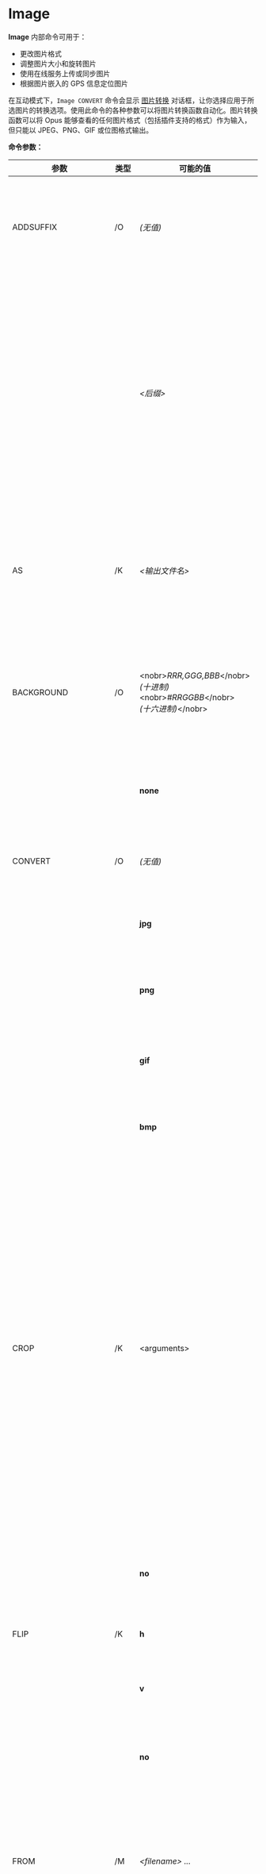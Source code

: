 # Image
**Image** 内部命令可用于：

- 更改图片格式
- 调整图片大小和旋转图片
- 使用在线服务上传或同步图片
- 根据图片嵌入的 GPS 信息定位图片

在互动模式下，`Image CONVERT` 命令会显示 [图片转换](/Manual/additional_functionality/image_conversion/README.zh.md) 对话框，让你选择应用于所选图片的转换选项。使用此命令的各种参数可以将图片转换函数自动化。图片转换函数可以将 Opus 能够查看的任何图片格式（包括插件支持的格式）作为输入，但只能以 JPEG、PNG、GIF 或位图格式输出。

**命令参数：**

<table>
<thead><tr><th>
参数</th><th>
类型</th><th>
可能的值</th><th>
说明
</th></tr></thead><tbody><tr><td>
ADDSUFFIX</td><td>
/O</td><td>

*(无值)*</td><td>

调整图片大小时，向输出文件名添加后缀。新图片大小由所用的后缀表示。如果图片未调整大小，则不添加后缀。

*示例：* `Image CONVERT=jpg WIDTH=1024 HEIGHT=768 ADDSUFFIX`
</td></tr><tr><td>
</td><td>
</td><td>

*\<后缀\>*</td><td>

向输出文件名添加指定的后缀。

*示例：* `Image CONVERT=jpg WIDTH=128 HEIGHT=128 ADDSUFFIX=thumb`

如果写入新的图片，则使用指定的后缀，但有一些默认情况下不会写入图片的情况，例如将图片转换到原处（而非单独的目标目录）并且源图片已匹配指定条件。如果你需要确保无论如何都创建图片的第二个副本，并将指定的后缀用于修改其名称，那么你应使用关键字 **always：** 为后缀添加前缀。

*示例：* `Image CONVERT=jpg WIDTH=128 HEIGHT=128 ADDSUFFIX=always:thumb`
</td></tr><tr><td>
AS</td><td>
/K</td><td>

*\<输出文件名\>*</td><td>

在转换图片时指定输出文件名。默认情况下，输出文件名与输入文件名相同，有可能包含其他后缀（通过 **ADDSUFFIX** 参数添加）以及不同的文件扩展名，前提是图片已转换为不同格式。

*示例：* `Image CONVERT=jpg AS=thumbnail.jpg WIDTH=128 HEIGHT=128`
</td></tr><tr><td>
BACKGROUND</td><td>
/O</td><td>

\<nobr\>*RRR,GGG,BBB*\</nobr\>  
*(十进制)*  
\<nobr\>*\#RRGGBB*\</nobr\>  
*(十六进制)*\</nobr\></td><td>

当将具有 alpha 通道（透明度）的图片转换为不支持 alpha 通道的格式时，此参数用于指定用于替换透明区域的背景颜色。颜色可以使用十进制或十六进制格式指定。

*示例：* `Image CONVERT=jpg BACKGROUND=#ff8000`
</td></tr><tr><td>
</td><td>
</td><td>

**none**</td><td>

将 **BACKGROUND=none** 与预设一同指定以覆盖已保存设置。

*示例：* `Image CONVERT PRESET=ScaleAndCrop BACKGROUND=none`
</td></tr><tr><td>
CONVERT</td><td>
/O</td><td>

*(无值)*</td><td>

在没有提供其他参数时，在互动模式下显示 [图片转换](/Manual/additional_functionality/image_conversion/README.zh.md) 对话框。

*示例：* `Image CONVERT`
</td></tr><tr><td>
</td><td>
</td><td>

**jpg**</td><td>

使图片转换函数自动化；转换后的图片将以 JPEG 格式保存。

*示例：* `Image CONVERT=jpg`
</td></tr><tr><td>
</td><td>
</td><td>

**png**</td><td>

转换后的图片将以 PNG 格式保存。

*示例：* `Image ROTATE=EXIF CONVERT=png`
</td></tr><tr><td>
</td><td>
</td><td>

**gif**</td><td>

转换后的图片将以 GIF 格式保存。

*示例：* `Image WIDTH=128 HEIGHT=128 CONVERT=gif`
</td></tr><tr><td>
</td><td>
</td><td>

**bmp**</td><td>

转换后的图片将以 BMP 格式保存。

*示例：* `Image CONVERT=bmp`
</td></tr><tr><td>
CROP</td><td>
/K</td><td>

\<arguments\></td><td>

裁剪所选图片。裁剪参数可以通过多种方式指定：

|                            |                                                                                           |
|----------------------------|-------------------------------------------------------------------------------------------|
| W,H                        | 裁剪为指定大小（宽、高）。裁剪矩形置中于源图片中。  |
| X,Y,W,H                    | 从指定位置 (x,y) 裁剪到指定大小（宽、高）。                      |
| \<nobr\>X,Y-X1,Y1\</nobr\> | 从指定位置 (x,y) 裁剪到指定位置 (x1,y1)。                         |
| W:H                        | 裁剪到指定比率（宽：高）。裁剪矩形置中于源图片中。 |
| X,Y,W:H                    | 从指定位置 (x,y) 裁剪到指定比率（宽：高）。                     |

*示例：* `Image CONVERT CROP=16:9`
</td></tr><tr><td>
</td><td>
</td><td>

**no**</td><td>

将 **CROP=no** 与预设一同指定以覆盖已保存设置并禁止裁剪。

*示例：* `Image CONVERT PRESET=ScaleAndCrop CROP=no`
</td></tr><tr><td>
FLIP</td><td>
/K</td><td>

**h**</td><td>

水平翻转（镜像）图片。

*示例：* `Image FLIP=h`
</td></tr><tr><td>
</td><td>
</td><td>

**v**</td><td>

垂直翻转图片。

*示例：* `Image FLIP=v ROTATE=90 HERE`
</td></tr><tr><td>
</td><td>
</td><td>

**no**</td><td>

将 **FLIP=no** 与预设一同指定以覆盖已保存设置。

*示例：* `Image CONVERT PRESET=ScaleAndRotate FLIP=no`
</td></tr><tr><td>
FROM</td><td>
/M</td><td>

*\<filename\> ...*</td><td>

指定一个或多个图片文件以执行操作。不使用此参数，命令将对当前所有选定文件执行操作。这是 Image 命令的默认参数，所以你无需指定 FROM 关键字。请记住，如果文件名包含空格，则需要将其放在引号中。

*示例：* `Image CONVERT=png FROM C:\MyPhotos\\.jpg HERE`
</td></tr><tr><td>
HEIGHT</td><td>
/K/N</td><td>

*\<height\>*</td><td>

将图片调整到指定高度。

*示例：* `Image HEIGHT=768 PRESERVEASPECTRATIO CONVERT=jpg`
</td></tr><tr><td>
HERE</td><td>
/S</td><td>

*(无值)*</td><td>

将转换后的图片写入源文件夹。不使用此参数，转换后的图片将写入当前目标文件夹。

*示例：* `Image CONVERT=bmp WIDTH=128 HEIGHT=128 ADDSUFFIX HERE`
</td></tr><tr><td>
LOCATE</td><td>
/K</td><td>

*\<关键字\>*</td><td>

从嵌入的 GPS 信息中使用第三方映射服务定位所选图片文件在现实世界中的位置。除了 Google 地球（必须安装在你的机器上），所有服务都将打开网络浏览器。

可以通过 **[配置/杂项/高级](/Manual/preferences/preferences_categories/miscellaneous/advanced_options.zh.md): image_locate_services** 配置定位服务列表。默认情况下定义了多项服务，它们列在下方。

如果所选图片没有 GPS 信息，此命令将无法生效。

*示例：* `Image LOCATE=\<关键字\>`
</tr><tr><td>
</td><td>
</td><td>

**bing**</td><td>

使用 Bing 地图定位图像（会在 Web 浏览器中打开）。

*示例：* `Image LOCATE=bing`
</td></tr><tr><td>
</td><td>
</td><td>

**google**</td><td>

使用 Google 地图定位图像（会在 Web 浏览器中打开）。

*示例：* `Image LOCATE=google`
</td></tr><tr><td>
</td><td>
</td><td>

**googleearth**</td><td>

使用 Google 地球定位图像（必须在电脑上安装该软件后才能工作）。支持一次选择多幅图像。

*示例：* `Image LOCATE=googleearth`
</td></tr><tr><td>
</td><td>
</td><td>

**kml**</td><td>

使用电脑上针对** .kml**(*Keyhole Markup Language*) 文件的默认处理程序定位图像。这是 Google 地球使用的格式；实际上，此选项执行的动作与**googleearth** 选项完全相同，只是它并不特别检查 Google Earth 的存在（因此会适用于实现对 *.kml* 文件的默认处理的任何应用）。

*示例：* `Image LOCATE=kml`
</td></tr><tr><td>
</td><td>
</td><td>

**osm**</td><td>

使用 OpenStreetMap 定位图像（会在 Web 浏览器中打开）。

*示例：* `Image LOCATE=osm`
</td></tr><tr><td>
</td><td>
</td><td>

**windowsmaps**</td><td>

使用 Windows 地图（在 Windows 10 中默认包含）定位图像。支持一次选择多幅图像（最多 25 幅）。

*示例：* `Image LOCATE=windowsmaps`
</td></tr><tr><td>
</td><td>
</td><td>

**menu**</td><td>

生成一个菜单，列出已配置的位置服务。从菜单中选择一个项目将启动服务以定位选定的图像。

*示例：* `Image LOCATE=menu`
</td></tr><tr><td>
</td><td>
</td><td>

**nohide**</td><td>

将其与**menu** 结合使用。默认情况下，不可用的服务将从菜单中隐藏 - 添加 **nohide** 参数以禁用它们（而不是隐藏它们）。

*示例：* `Image LOCATE=menu,nohide`
</td></tr><tr><td>
NOADDSUFFIX</td><td>
/S</td><td>

*(无值)*</td><td>

指定 **NOADDSUFFIX** 并结合一个预设以覆盖已保存的设置。

*示例：* `Image CONVERT PRESET=ScaleAndCrop NOADDSUFFIX`
</td></tr><tr><td>
NOAUTORUN</td><td>
/S</td><td>

*(无值)*</td><td>

即使命令行中的其他参数允许图像自动转换，如果指定了 **NOAUTORUN**，那么首先会打开转换对话框。这允许你使用其他参数预先配置对话框，然后手动进行最终调整。

*示例：* `Image CONVERT=png CROP=4:3 NOAUTORUN`
</td></tr><tr><td>
NOENLARGE</td><td>
/O</td><td>

*(无值)*</td><td>

防止图像放大（如果调整大小的操作会引起放大）。如果所选图像的尺寸已经小于指定尺寸，它们将保持不变。

*示例：* `Image CONVERT=jpg WIDTH=1024 HEIGHT=768 NOENLARGE`
</td></tr><tr><td>
</td><td>
</td><td>

**no**</td><td>

指定 **NOENLARGE=no** 并结合一个预设以覆盖已保存的设置。

*示例：* `Image CONVERT PRESET=ScaleAndCrop NOENLARGE=no`
</td></tr><tr><td>
NOLOSSLESS</td><td>
/O</td><td>

*(无值)*</td><td>

禁用 Opus 执行无损 JPEG 旋转的能力。通常，Opus 尽可能无损地旋转 JPEG 图像，但你可能特别想将图像重新压缩到较低质量（使其更小），此关键字允许你执行此操作。即使你只想将 JPEG 图像重新压缩到不同的质量设置，也可以在不执行旋转的情况下使用此功能。

*示例：* `Image CONVERT=jpg QUALITY=50 ROTATE=EXIF NOLOSSLESS`
</td></tr><tr><td>
</td><td>
</td><td>

**no**</td><td>

指定 **NOLOSSLESS=no** 并结合一个预设以覆盖已保存的设置。

*示例：* `Image CONVERT PRESET=ScaleAndRotate NOLOSSLESS=no`
</td></tr><tr><td>
NOREDUCE</td><td>
/O</td><td>

*(无值)*</td><td>

防止图像缩小（如果调整大小的操作会引起缩小）。如果所选图像的尺寸已经大于指定尺寸，它们将保持不变。

*示例：* `Image CONVERT=jpg WIDTH=800 HEIGHT=600 NOREDUCE`
</td></tr><tr><td>
</td><td>
</td><td>

**no**</td><td>

指定 **NOREDUCE=no** 并结合一个预设以覆盖已保存的设置。

*示例：* `Image CONVERT PRESET=ScaleAndCrop NOREDUCE=no`
</td></tr><tr><td>
NORENAME</td><td>
/S</td><td>

*(无值)*</td><td>

指定 **NORENAME** 并结合一个预设以覆盖已保存的设置。

*示例：* `Image CONVERT PRESET=ScaleAndCrop NORENAME`
</td></tr><tr><td>
NOUSEIMAGEDATA</td><td>
/S</td><td>

*(无值)*</td><td>

当它与 **CONVERT** 参数（在独立图像查看器中）一起使用时，它会覆盖 **@useimagedata** 命令修改器并使图像转换器从磁盘加载图像，而不是从查看器获取图像。

*示例：* `Image CONVERT NOUSEIMAGEDATA`
</td></tr><tr><td>
PERCENT</td><td>
/K/N</td><td>

*\<调整大小的百分比\>*</td><td>

将图像调整到原始尺寸的指定百分比。它既可以放大图像，也可以缩小图像。

你可以将其设置为 0 或 100 以禁用按比例调整大小并覆盖已保存预设中的设置。

*示例：* `Image CONVERT=jpg PERCENT=125`
</td></tr><tr><td>
PRESERVEASPECTRATIO</td><td>
/O</td><td>

*(无值)*</td><td>

调整图像大小时保留原始纵横比。输出宽度或高度将自动调整以确保维持纵横比。使用此开关意味着你只需提供新宽度或新高度即可调整图像大小 - 将自动计算这个缺少的尺寸。

*示例：* `Image CONVERT=png WIDTH=1280 PRESERVEASPECTRATIO HERE`
</td></tr><tr><td>
</td><td>
</td><td>

**no**</td><td>

指定 **PRESERVEASPECTRATIO=no** 并结合一个预设以覆盖已保存的设置。

*示例：* `Image CONVERT PRESET=ScaleAndCrop PRESERVEASPECTRATIO=no`
</td></tr><tr><td>
PRESERVEDATE</td><td>
/S</td><td>

*(无值)*</td><td>

在转换图像时，此选项保留原始文件的*创建* 和*上次修改* 时间戳。默认情况下，如果不指定此选项，*上次修改* 时间戳将更新为当前时间，如果操作创建了一个新文件，*创建* 时间戳也会更新为当前时间。（直接用 **REPLACE HERE** 覆盖原始文件的“就地”转换操作将保留*创建*时间戳，而不管此选项如何。）

*示例：* `Image ROTATE=EXIF REPLACE HERE PRESERVEDATE`
</td></tr><tr><td>
PRESET</td><td>
/K</td><td>

*\<名称\>*</td><td>

对选定的图像调用已保存的预设。可以通过用户界面（用其他参数单独运行 `Image CONVERT`）创建预设 - 一旦保存，就可以使用 **PRESET** 参数自动执行它们。所提供的任何其他参数都将覆盖预设中的设置。

*示例：* `Image CONVERT=jpg PRESET=HDResize`
</td></tr><tr><td>
</td><td>
</td><td>

**!default**</td><td>

使用它以默认设置显示转换对话框。否则，如果未指定预设，将加载上次使用的设置。

*示例：* `Image CONVERT PRESET=!default`
</td></tr><tr><td>
</td><td>
</td><td>

**!list**</td><td>

生成已保存预设的列表。从列表中选择一个预设将在所有选定的图片上运行它。

*示例：* `Image CONVERT PRESET=!list`
</td></tr><tr><td>
</td><td>
</td><td>

**!menu**</td><td>

生成已保存预设的菜单。从菜单中选择一个预设将在所有选定的图片上运行它。

*示例：* `Image CONVERT PRESET=!menu`
</td></tr><tr><td>
质量</td><td>
/K/N</td><td>

*\<quality\>*</td><td>

当以 JPEG 格式保存图片时，指定质量 (1 - 100)。

*示例：* `Image CONVERT=jpg QUALITY=10 NOLOSSLESS`
</td></tr><tr><td>
替换</td><td>
/O</td><td>

*(无值)*</td><td>

自动替换目标文件夹中已存在的文件。将其与 **HERE** 参数一起使用，可以在原地转换一张图片。如果输出文件名和输入文件名相同，则此操作才适用；如果输出文件名已更改（通过 **ADDSUFFIX** 等），且文件已存在，系统仍会提示您进行确认。

*示例：* `Image ROTATE=EXIF REPLACE`
</td></tr><tr><td>
</td><td>
</td><td>

**always**</td><td>

始终替换现有文件，即使输出文件名已更改。

*示例：* `Image PERCENT=50 ADDSUFFIX HERE REPLACE=always`
</td></tr><tr><td>
</td><td>
</td><td>

**no**</td><td>

与预设一起指定 **REPLACE=no** 来覆盖已保存设置。

*示例：* `Image CONVERT PRESET=ScaleAndCrop REPLACE=no`
</td></tr><tr><td>
</td><td>
</td><td>

**readonly**</td><td>

替换现有文件（即使它们是只读文件）且不提示。（如果在「配置」中关闭了只读提示，这不起作用。）

*示例：* `Image PERCENT=50 REPLACE=readonly`

可以用 **always** 组合：

*示例：* `Image PERCENT=50 REPLACE=always,readonly`
</td></tr><tr><td>
旋转</td><td>
/K</td><td>

*\<angle\>*</td><td>

旋转图像指定的角度（以度为单位）。正值顺时针旋转，负值逆时针旋转。

你可以将此设置为 0 以禁用旋转，并覆盖预设中已保存的设置。

*示例：* `Image ROTATE=90 HERE REPLACE`
</td></tr><tr><td>
</td><td>
</td><td>

**EXIF**</td><td>

使用存储在图片 EXIF 标记中的旋转（方向）信息来旋转图像。这样做的效果就是抵消相机的初始方向，从而得到一幅垂直的图像。如果选定的图像没有 EXIF 旋转标记，此操作不会产生任何效果。

*示例：* `Image ROTATE=EXIF HERE REPLACE`
</td></tr><tr><td>
</td><td>
</td><td>

**RESET**</td><td>

实际上不会旋转图像数据，但会清除图像 EXIF 标记中的旋转（方向）字段。

*示例：* `Image ROTATE=RESET HERE REPLACE`
</td></tr><tr><td>
到</td><td>
/K</td><td>

*\<destination path\>*</td><td>

为转换的图像指定目标路径。如果路径包含空格，请记住用引号引起来。如果没有提供，并且未指定 **HERE** 参数，则当前的目标文件列表将用作目标路径。

*示例：* `Image CONVERT=jpg WIDTH=80 HEIGHT=80 TO "C:\Photos\Image Thumbnails"`
</td></tr><tr><td>
TODEST</td><td>
/S</td><td>

*(无值)*</td><td>

强制输出转到当前目标文件夹。这可以让你覆盖预设中的已保存目标。
</td></tr><tr><td>
NOADDSUFFIX</td><td>
/S</td><td>

*(无值)*</td><td>

与预设一起指定 **NOADDSUFFIX** 来覆盖已保存的设置。

*示例：* `Image CONVERT PRESET=ScaleAndCrop TODEST`
</td></tr><tr><td>
宽度</td><td>
/K/N</td><td>
</td><td>

将图像调整到指定宽度。

*示例：* `Image WIDTH=1024 PRESERVEASPECTRATIO CONVERT=jpg`
</td></tr></tbody>
</table>